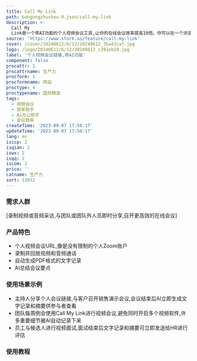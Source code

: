 ```yaml
---
title: Call My Link
path: bangongzhushou-9.json/call-my-link
description: >-
  Call My
  Link是一个带AI功能的个人视频会议工具,让你的在线会议效率提高10倍。你可以在一个浏览器窗口内主持、录制、搜索和总结视频通话。它就像是一个没有限制、而且具有AI功能的个人Zoom账户。视频和音频通话会被录制下来,所有的参与者都可以在网页上播放回放,无论是否是Stork用户。会议自动生成PDF格式的文字记录,参与者可以在通话结束后立即获得,不限时长和内容长度。AI总结功能可以快速了解多人视频会议的要点,无需播放整个视频或阅读完整的文字记录。记录、文字记录和摘要都可以轻松地通过网页与非Stork用户分享。
source: 'https://www.stork.ai/feature/call-my-link'
cover: /cover/20240612/6/12/20240612_7ba43caf.jpg
logo: /logo/20240612/6/12/20240612_c391eb10.jpg
label: '个人视频会议链接,带AI功能'
component: false
procattr: 1
procattrname: 生产力
procform: 1
procformname: 网站
proctype: 4
proctypename: 国外精选
tags:
  - 视频会议
  - 效率助手
  - Ai办公助手
  - 会议效率
createTime: '2023-09-07 17:50:17'
updateTime: '2023-09-07 17:50:17'
lang: en
isicp: 2
isqian: 2
iswx: 2
isqq: 2
iscom: 2
price: ''
catname: 生产力
sort: 13031
---
```




### 需求人群
[录制视频或音频采访,与团队或团队外人员即时分享,召开更高效的在线会议]

### 产品特色
- 个人视频会议URL,像是没有限制的个人Zoom账户
- 录制并回放视频和音频通话
- 自动生成PDF格式的文字记录
- AI总结会议要点

### 使用场景示例
- 主持人分享个人会议链接,与客户召开销售演示会议,会议结束后AI立即生成文字记录和摘要供参与者查看
- 团队每周例会使用Call My Link进行视频会议,避免同时开启多个视频软件,许多重要细节被AI自动记录下来
- 员工与候选人进行视频面试,面试结束后文字记录和摘要可立即发送给HR进行评估

### 使用教程


  
